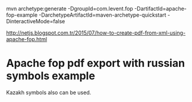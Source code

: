 mvn archetype:generate -DgroupId=com.levent.fop -DartifactId=apache-fop-example -DarchetypeArtifactId=maven-archetype-quickstart -DinteractiveMode=false

http://netjs.blogspot.com.tr/2015/07/how-to-create-pdf-from-xml-using-apache-fop.html

# Apache fop pdf export with russian symbols example


Kazakh symbols also can be used.
